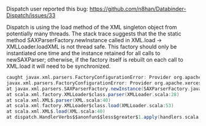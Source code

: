 Dispatch user reported this bug: https://github.com/n8han/Databinder-Dispatch/issues/33

Dispatch is using the load method of the XML singleton object from potentially many threads. The stack trace suggests that the the static method SAXParserFactory.newInstance called in  XML.load -> XMLLoader.loadXML is not thread safe. This factory should only be instantiated one time and the instance retained for all calls to newSAXParser; otherwise, if the factory itself is rebuilt on each call to XML.load it will need to be synchronized.

```scala
caught javax.xml.parsers.FactoryConfigurationError: Provider org.apache.xerces.jaxp.SAXParserFactoryImpl could not be instantiated: java.util.ConcurrentModificationException
javax.xml.parsers.FactoryConfigurationError: Provider org.apache.xerces.jaxp.SAXParserFactoryImpl could not be instantiated: java.util.ConcurrentModificationException
at javax.xml.parsers.SAXParserFactory.newInstance(SAXParserFactory.java:134)
at scala.xml.factory.XMLLoader$class.parser(XMLLoader.scala:28)
at scala.xml.XML$.parser(XML.scala:40)
at scala.xml.factory.XMLLoader$class.load(XMLLoader.scala:53)
at scala.xml.XML$.load(XML.scala:40)
at dispatch.HandlerVerbs$$anonfun$$less$greater$1.apply(handlers.scala:88)
```
